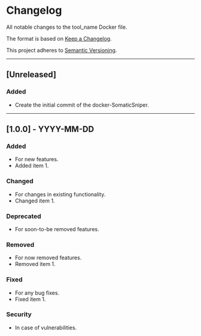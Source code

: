 # Changelog
All notable changes to the tool_name Docker file.

The format is based on [Keep a Changelog](https://keepachangelog.com/en/1.0.0/).

This project adheres to [Semantic Versioning](https://semver.org/spec/v2.0.0.html).

---

## [Unreleased]
### Added
- Create the initial commit of the docker-SomaticSniper.

---

## [1.0.0] - YYYY-MM-DD
### Added
- For new features.
- Added item 1.

### Changed
- For changes in existing functionality.
- Changed item 1.

### Deprecated
- For soon-to-be removed features.

### Removed
- For now removed features.
- Removed item 1.

### Fixed
- For any bug fixes.
- Fixed item 1.

### Security
- In case of vulnerabilities.
